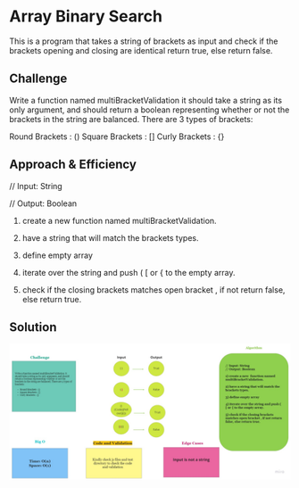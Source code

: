 # Array Binary Search

This is a program that takes a string of brackets as input and check if the brackets opening and closing are identical return true, else return false.

## Challenge

Write a function named multiBracketValidation  it should take a string as its only argument, and should return a boolean representing whether or not the brackets in the string are balanced. There are 3 types of brackets:

Round Brackets : ()
Square Brackets : []
Curly Brackets : {}


## Approach & Efficiency

// Input: String

// Output: Boolean



1) create a new  function named multiBracketValidation.



2) have a string that will match the brackets types.



3) define empty array



4) iterate over the string and push ( [ or { to the empty array.



5) check if the closing brackets matches open bracket , if not return false, else return true.


## Solution

![](./img/whiteboard.jpg)


